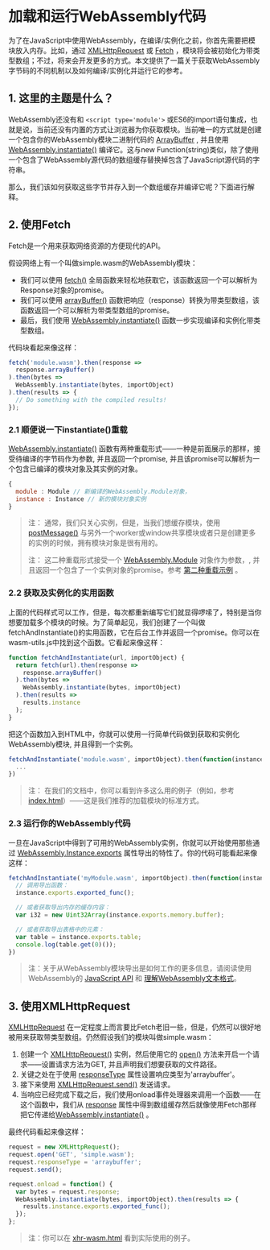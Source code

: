 # 加载和运行WebAssembly代码

为了在JavaScript中使用WebAssembly，在编译/实例化之前，你首先需要把模块放入内存。比如，通过 [XMLHttpRequest](https://developer.mozilla.org/zh-CN/docs/Web/API/XMLHttpRequest) 或 [Fetch](https://developer.mozilla.org/zh-CN/docs/Web/API/Fetch_API) ，模块将会被初始化为带类型数组；不过，将来会开发更多的方式。本文提供了一篇关于获取WebAssembly字节码的不同机制以及如何编译/实例化并运行它的参考。

## 1. 这里的主题是什么？

WebAssembly还没有和 `<script type='module'>` 或ES6的import语句集成，也就是说，当前还没有内置的方式让浏览器为你获取模块。当前唯一的方式就是创建一个包含你的WebAssembly模块二进制代码的 [ArrayBuffer](https://developer.mozilla.org/zh-CN/docs/Web/API/ArrayBuffer) , 并且使用[WebAssembly.instantiate()](https://developer.mozilla.org/zh-CN/docs/Web/JavaScript/Reference/Global_Objects/WebAssembly/instantiate) 编译它。这与new Function(string)类似，除了使用一个包含了WebAssembly源代码的数组缓存替换掉包含了JavaScript源代码的字符串。

那么，我们该如何获取这些字节并存入到一个数组缓存并编译它呢？下面进行解释。

## 2. 使用Fetch

Fetch是一个用来获取网络资源的方便现代的API。

假设网络上有一个叫做simple.wasm的WebAssembly模块：

* 我们可以使用 [fetch()](https://developer.mozilla.org/zh-CN/docs/Web/API/WindowOrWorkerGlobalScope/fetch) 全局函数来轻松地获取它，该函数返回一个可以解析为Response对象的promise。
* 我们可以使用 [arrayBuffer()](https://developer.mozilla.org/en-US/docs/Web/API/Body/arrayBuffer) 函数把响应（response）转换为带类型数组，该函数返回一个可以解析为带类型数组的promise。
* 最后，我们使用 [WebAssembly.instantiate()](https://developer.mozilla.org/zh-CN/docs/Web/JavaScript/Reference/Global_Objects/WebAssembly/instantiate) 函数一步实现编译和实例化带类型数组。

代码块看起来像这样：

```js
fetch('module.wasm').then(response =>
  response.arrayBuffer()
).then(bytes =>
  WebAssembly.instantiate(bytes, importObject)
).then(results => {
  // Do something with the compiled results!
});
```

### 2.1 顺便说一下instantiate()重载

[WebAssembly.instantiate()](https://developer.mozilla.org/zh-CN/docs/Web/JavaScript/Reference/Global_Objects/WebAssembly/instantiate) 函数有两种重载形式——一种是前面展示的那样，接受待编译的字节码作为参数, 并且返回一个promise, 并且该promise可以解析为一个包含已编译的模块对象及其实例的对象。

```js
{
  module : Module // 新编译的WebAssembly.Module对象，
  instance : Instance // 新的模块对象实例
}
```

> 注： 通常，我们只关心实例，但是，当我们想缓存模块，使用 [postMessage()](https://developer.mozilla.org/zh-CN/docs/Web/API/MessagePort/postMessage) 与另外一个worker或window共享模块或者只是创建更多的实例的时候，拥有模块对象是很有用的。
>
> 注： 这二种重载形式接受一个 [WebAssembly.Module](https://developer.mozilla.org/zh-CN/docs/Web/JavaScript/Reference/Global_Objects/WebAssembly/Module) 对象作为参数，, 并且返回一个包含了一个实例对象的promise。参考 [第二种重载示例](https://developer.mozilla.org/zh-CN/docs/Web/JavaScript/Reference/Global_Objects/WebAssembly/instantiate#Second_overload_example) 。

### 2.2 获取及实例化的实用函数

上面的代码样式可以工作，但是，每次都重新编写它们就显得啰嗦了，特别是当你想要加载多个模块的时候。为了简单起见，我们创建了一个叫做fetchAndInstantiate()的实用函数，它在后台工作并返回一个promise。你可以在wasm-utils.js中找到这个函数。它看起来像这样：

```js
function fetchAndInstantiate(url, importObject) {
  return fetch(url).then(response =>
    response.arrayBuffer()
  ).then(bytes =>
    WebAssembly.instantiate(bytes, importObject)
  ).then(results =>
    results.instance
  );
}
```

把这个函数加入到HTML中，你就可以使用一行简单代码做到获取和实例化WebAssembly模块, 并且得到一个实例。

```js
fetchAndInstantiate('module.wasm', importObject).then(function(instance) {
  ...
})
```

> 注： 在我们的文档中，你可以看到许多这么用的例子（例如，参考[index.html](https://mdn.github.io/webassembly-examples/js-api-examples/)）——这是我们推荐的加载模块的标准方式。

### 2.3 运行你的WebAssembly代码

一旦在JavaScript中得到了可用的WebAssembly实例，你就可以开始使用那些通过 [WebAssembly.Instance.exports](https://developer.mozilla.org/zh-CN/docs/Web/JavaScript/Reference/Global_Objects/WebAssembly/Instance/exports) 属性导出的特性了。你的代码可能看起来像这样：

```js
fetchAndInstantiate('myModule.wasm', importObject).then(function(instance) {
  // 调用导出函数：
  instance.exports.exported_func();

  // 或者获取导出内存的缓存内容：
  var i32 = new Uint32Array(instance.exports.memory.buffer);

  // 或者获取导出表格中的元素：
  var table = instance.exports.table;
  console.log(table.get(0)());
})
```

> 注：关于从WebAssembly模块导出是如何工作的更多信息，请阅读使用WebAssembly的 [JavaScript API](https://developer.mozilla.org/zh-CN/docs/WebAssembly/Using_the_JavaScript_API) 和 [理解WebAssembly文本格式](understand.md)。

## 3. 使用XMLHttpRequest

[XMLHttpRequest](https://developer.mozilla.org/zh-CN/docs/Web/API/XMLHttpRequest) 在一定程度上而言要比Fetch老旧一些，但是，仍然可以很好地被用来获取带类型数组。仍然假设我们的模块叫做simple.wasm：

1. 创建一个 [XMLHttpRequest()](https://developer.mozilla.org/zh-CN/docs/Web/API/XMLHttpRequest) 实例，然后使用它的 [open()](https://developer.mozilla.org/zh-CN/docs/Web/API/XMLHttpRequest/open) 方法来开启一个请求——设置请求方法为GET, 并且声明我们想要获取的文件路径。
2. 关键之处在于使用 [responseType](https://developer.mozilla.org/zh-CN/docs/Web/API/XMLHttpRequest/responseType) 属性设置响应类型为'arraybuffer'。
3. 接下来使用 [XMLHttpRequest.send()](https://developer.mozilla.org/zh-CN/docs/Web/API/XMLHttpRequest/send) 发送请求。
4. 当响应已经完成下载之后，我们使用onload事件处理器来调用一个函数——在这个函数中，我们从 [response](https://developer.mozilla.org/zh-CN/docs/Web/API/XMLHttpRequest/response) 属性中得到数组缓存然后就像使用Fetch那样把它传递给[WebAssembly.instantiate()](https://developer.mozilla.org/zh-CN/docs/Web/JavaScript/Reference/Global_Objects/WebAssembly/instantiate) 。

最终代码看起来像这样：

```js
request = new XMLHttpRequest();
request.open('GET', 'simple.wasm');
request.responseType = 'arraybuffer';
request.send();

request.onload = function() {
  var bytes = request.response;
  WebAssembly.instantiate(bytes, importObject).then(results => {
    results.instance.exports.exported_func();
  });
};
```

> 注：你可以在 [xhr-wasm.html](https://mdn.github.io/webassembly-examples/js-api-examples/xhr-wasm.html) 看到实际使用的例子。